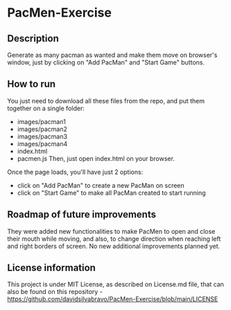 # PacMen-Exercise
## Description
Generate as many pacman as wanted and make them move on browser's window, just by clicking on "Add PacMan" and "Start Game" buttons.

## How to run
You just need to download all these files from the repo, and put them together on a single folder:
- images/pacman1
- images/pacman2
- images/pacman3
- images/pacman4
- index.html
- pacmen.js
Then, just open index.html on your browser.

Once the page loads, you'll have just 2 options:
- click on "Add PacMan" to create a new PacMan on screen
- click on "Start Game" to make all PacMan created to start running

## Roadmap of future improvements
They were added new functionalities to make PacMen to open and close their mouth while moving, and also, to change direction when reaching left and right borders of screen.
No new additional improvements planned yet.

## License information
This project is under MIT License, as described on License.md file, that can also be found on this repository - https://github.com/davidsilvabravo/PacMen-Exercise/blob/main/LICENSE
